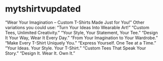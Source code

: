 # mytshirtvupdated
“Wear Your Imagination – Custom T-Shirts Made Just for You!”
Other variations you could use:
“Turn Your Ideas Into Wearable Art!”
“Custom Tees, Unlimited Creativity.”
“Your Style, Your Statement, Your Tee.”
“Design It Your Way, Wear It Every Day.”
“From Your Imagination to Your Wardrobe.”
“Make Every T-Shirt Uniquely You.”
“Express Yourself. One Tee at a Time.”
“Your Ideas. Your Style. Your T-Shirt.”
“Custom Tees That Speak Your Story.”
“Design It. Wear It. Own It.”
